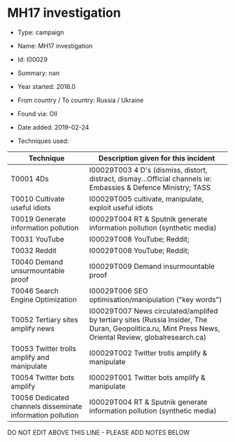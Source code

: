 # MH17 investigation

* Type: campaign

* Name: MH17 investigation

* Id: I00029

* Summary: nan

* Year started: 2016.0

* From country / To country: Russia / Ukraine

* Found via: OII

* Date added: 2019-02-24

* Techniques used: 

| Technique | Description given for this incident |
| --------- | ------------------------- |
| T0001 4Ds | I00029T003 4 D's (dismiss, distort, distract, dismay...Official channels ie: Embassies & Defence Ministry; TASS |
| T0010 Cultivate useful idiots | I00029T005 cultivate, manipulate, exploit useful idiots |
| T0019 Generate information pollution | I00029T004 RT & Sputnik generate information pollution (synthetic media) |
| T0031 YouTube | I00029T008 YouTube; Reddit;  |
| T0032 Reddit | I00029T008 YouTube; Reddit;  |
| T0040 Demand unsurmountable proof | I00029T009 Demand insurmountable proof |
| T0046 Search Engine Optimization | I00029T006 SEO optimisation/manipulation ("key words") |
| T0052 Tertiary sites amplify news | I00029T007 News circulated/amplifed by tertiary sites (Russia Insider, The Duran, Geopolitica.ru, Mint Press News, Oriental Review, globalresearch.ca) |
| T0053 Twitter trolls amplify and manipulate | I00029T002 Twitter trolls amplify & manipulate |
| T0054 Twitter bots amplify | I00029T001 Twitter bots amplify & manipulate |
| T0056 Dedicated channels disseminate information pollution | I00029T004 RT & Sputnik generate information pollution (synthetic media) |

DO NOT EDIT ABOVE THIS LINE - PLEASE ADD NOTES BELOW